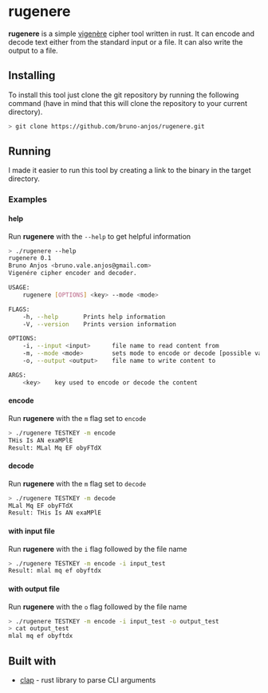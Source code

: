 # rugenere

**rugenere** is a simple [vigenère](https://en.wikipedia.org/wiki/Vigen%C3%A8re_cipher) cipher tool written in rust. It can encode and decode text either from the standard input or a file. It can also write the output to a file.

## Installing

To install this tool just clone the git repository by running the following command (have in mind that this will clone the repository to your current directory).

```bash
> git clone https://github.com/bruno-anjos/rugenere.git
```

## Running

I made it easier to run this tool by creating a link to the binary in the target directory.

### Examples

#### help

Run **rugenere** with the `--help` to get helpful information

```bash
> ./rugenere --help
rugenere 0.1
Bruno Anjos <bruno.vale.anjos@gmail.com>
Vigenére cipher encoder and decoder.

USAGE:
    rugenere [OPTIONS] <key> --mode <mode>

FLAGS:
    -h, --help       Prints help information
    -V, --version    Prints version information

OPTIONS:
    -i, --input <input>      file name to read content from
    -m, --mode <mode>        sets mode to encode or decode [possible values: encode, decode]
    -o, --output <output>    file name to write content to

ARGS:
    <key>    key used to encode or decode the content
```

#### encode

Run **rugenere** with the `m` flag set to `encode`

```bash
> ./rugenere TESTKEY -m encode                                                     ~/git/rugenere(master✗)@banjos-pc
THis Is AN exaMPlE
Result: MLal Mq EF obyFTdX
```

#### decode

Run **rugenere** with the `m` flag set to `decode`

```bash
> ./rugenere TESTKEY -m decode                                                     ~/git/rugenere(master✗)@banjos-pc
MLal Mq EF obyFTdX
Result: THis Is AN exaMPlE
```

#### with input file

Run **rugenere** with the `i` flag followed by the file name

```bash
> ./rugenere TESTKEY -m encode -i input_test                                       ~/git/rugenere(master✗)@banjos-pc
Result: mlal mq ef obyftdx
```

#### with output file

Run **rugenere** with the `o` flag followed by the file name

```bash
> ./rugenere TESTKEY -m encode -i input_test -o output_test
> cat output_test                                                                  ~/git/rugenere(master✗)@banjos-pc
mlal mq ef obyftdx
```

## Built with

- [clap](https://clap.rs/) - rust library to parse CLI arguments
